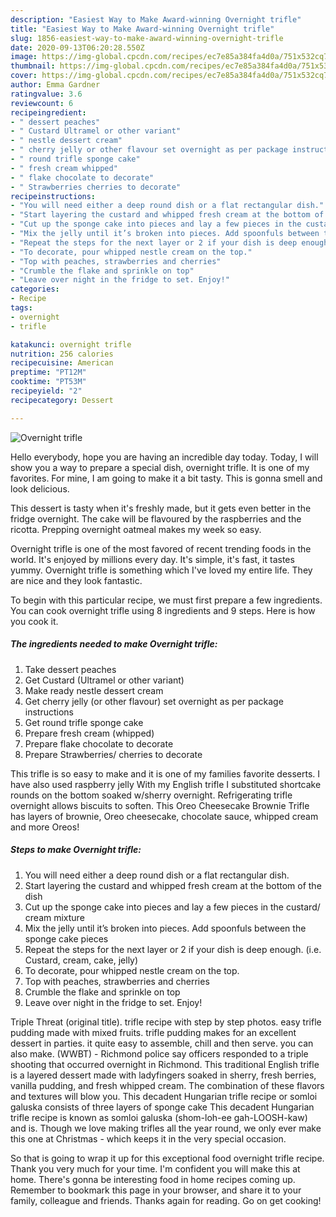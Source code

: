 ```yaml
---
description: "Easiest Way to Make Award-winning Overnight trifle"
title: "Easiest Way to Make Award-winning Overnight trifle"
slug: 1856-easiest-way-to-make-award-winning-overnight-trifle
date: 2020-09-13T06:20:28.550Z
image: https://img-global.cpcdn.com/recipes/ec7e85a384fa4d0a/751x532cq70/overnight-trifle-recipe-main-photo.jpg
thumbnail: https://img-global.cpcdn.com/recipes/ec7e85a384fa4d0a/751x532cq70/overnight-trifle-recipe-main-photo.jpg
cover: https://img-global.cpcdn.com/recipes/ec7e85a384fa4d0a/751x532cq70/overnight-trifle-recipe-main-photo.jpg
author: Emma Gardner
ratingvalue: 3.6
reviewcount: 6
recipeingredient:
- " dessert peaches"
- " Custard Ultramel or other variant"
- " nestle dessert cream"
- " cherry jelly or other flavour set overnight as per package instructions"
- " round trifle sponge cake"
- " fresh cream whipped"
- " flake chocolate to decorate"
- " Strawberries cherries to decorate"
recipeinstructions:
- "You will need either a deep round dish or a flat rectangular dish."
- "Start layering the custard and whipped fresh cream at the bottom of the dish"
- "Cut up the sponge cake into pieces and lay a few pieces in the custard/ cream mixture"
- "Mix the jelly until it’s broken into pieces. Add spoonfuls between the sponge cake pieces"
- "Repeat the steps for the next layer or 2 if your dish is deep enough. (i.e. Custard, cream, cake, jelly)"
- "To decorate, pour whipped nestle cream on the top."
- "Top with peaches, strawberries and cherries"
- "Crumble the flake and sprinkle on top"
- "Leave over night in the fridge to set. Enjoy!"
categories:
- Recipe
tags:
- overnight
- trifle

katakunci: overnight trifle 
nutrition: 256 calories
recipecuisine: American
preptime: "PT12M"
cooktime: "PT53M"
recipeyield: "2"
recipecategory: Dessert

---
```



![Overnight trifle](https://img-global.cpcdn.com/recipes/ec7e85a384fa4d0a/751x532cq70/overnight-trifle-recipe-main-photo.jpg)

Hello everybody, hope you are having an incredible day today. Today, I will show you a way to prepare a special dish, overnight trifle. It is one of my favorites. For mine, I am going to make it a bit tasty. This is gonna smell and look delicious.

This dessert is tasty when it&#39;s freshly made, but it gets even better in the fridge overnight. The cake will be flavoured by the raspberries and the ricotta. Prepping overnight oatmeal makes my week so easy.

Overnight trifle is one of the most favored of recent trending foods in the world. It's enjoyed by millions every day. It's simple, it's fast, it tastes yummy. Overnight trifle is something which I've loved my entire life. They are nice and they look fantastic.


To begin with this particular recipe, we must first prepare a few ingredients. You can cook overnight trifle using 8 ingredients and 9 steps. Here is how you cook it.

<!--inarticleads1-->

##### The ingredients needed to make Overnight trifle:

1. Take  dessert peaches
1. Get  Custard (Ultramel or other variant)
1. Make ready  nestle dessert cream
1. Get  cherry jelly (or other flavour) set overnight as per package instructions
1. Get  round trifle sponge cake
1. Prepare  fresh cream (whipped)
1. Prepare  flake chocolate to decorate
1. Prepare  Strawberries/ cherries to decorate


This trifle is so easy to make and it is one of my families favorite desserts. I have also used raspberry jelly With my English trifle I substituted shortcake rounds on the bottom soaked w/sherry overnight. Refrigerating trifle overnight allows biscuits to soften. This Oreo Cheesecake Brownie Trifle has layers of brownie, Oreo cheesecake, chocolate sauce, whipped cream and more Oreos! 

<!--inarticleads2-->

##### Steps to make Overnight trifle:

1. You will need either a deep round dish or a flat rectangular dish.
1. Start layering the custard and whipped fresh cream at the bottom of the dish
1. Cut up the sponge cake into pieces and lay a few pieces in the custard/ cream mixture
1. Mix the jelly until it’s broken into pieces. Add spoonfuls between the sponge cake pieces
1. Repeat the steps for the next layer or 2 if your dish is deep enough. (i.e. Custard, cream, cake, jelly)
1. To decorate, pour whipped nestle cream on the top.
1. Top with peaches, strawberries and cherries
1. Crumble the flake and sprinkle on top
1. Leave over night in the fridge to set. Enjoy!


Triple Threat (original title). trifle recipe with step by step photos. easy trifle pudding made with mixed fruits. trifle pudding makes for an excellent dessert in parties. it quite easy to assemble, chill and then serve. you can also make. (WWBT) - Richmond police say officers responded to a triple shooting that occurred overnight in Richmond. This traditional English trifle is a layered dessert made with ladyfingers soaked in sherry, fresh berries, vanilla pudding, and fresh whipped cream. The combination of these flavors and textures will blow you. This decadent Hungarian trifle recipe or somloi galuska consists of three layers of sponge cake This decadent Hungarian trifle recipe is known as somloi galuska (shom-loh-ee gah-LOOSH-kaw) and is. Though we love making trifles all the year round, we only ever make this one at Christmas - which keeps it in the very special occasion. 

So that is going to wrap it up for this exceptional food overnight trifle recipe. Thank you very much for your time. I'm confident you will make this at home. There's gonna be interesting food in home recipes coming up. Remember to bookmark this page in your browser, and share it to your family, colleague and friends. Thanks again for reading. Go on get cooking!
